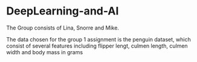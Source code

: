 # DeepLearning-and-AI 
The Group consists of Lina, Snorre and Mike.


The data chosen for the group 1 assignment is the penguin dataset, which consist of several features including flipper lengt, culmen length, culmen width and body mass in grams
